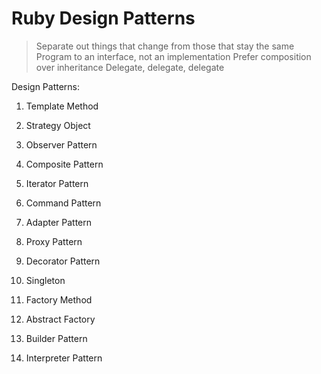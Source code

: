 # Ruby Design Patterns

> Separate out things that change from those that stay the same
> Program to an interface, not an implementation
> Prefer composition over inheritance
> Delegate, delegate, delegate

Design Patterns:
1. Template Method

2. Strategy Object

3. Observer Pattern

4. Composite Pattern

5. Iterator Pattern

6. Command Pattern

7. Adapter Pattern

8. Proxy Pattern

9. Decorator Pattern

10. Singleton

11. Factory Method

12. Abstract Factory

13. Builder Pattern

14. Interpreter Pattern

